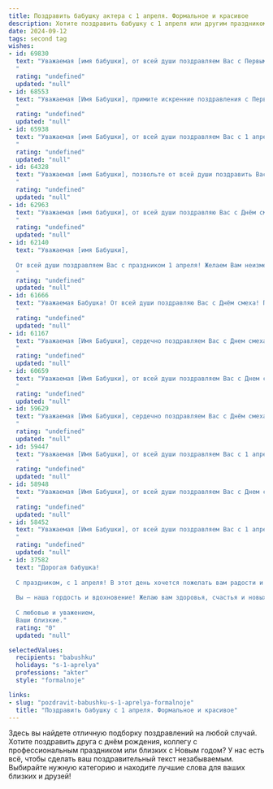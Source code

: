 ```yaml
---
title: Поздравить бабушку актера с 1 апреля. Формальное и красивое
description: Хотите поздравить бабушку с 1 апреля или другим праздником? Наш ИИ создаст незабываемое поздравление, а вы обязательно выделитесь среди других.  
date: 2024-09-12
tags: second tag
wishes:
- id: 69830
  text: "Уважаемая [имя бабушки], от всей души поздравляем Вас с Первым апреля! Пусть этот день принесет Вам море улыбок, ярких впечатлений и добрых шуток. Желаем Вам крепкого здоровья, неиссякаемой энергии и вдохновения для новых творческих свершений!
  "
  rating: "undefined"
  updated: "null"
- id: 68553
  text: "Уважаемая [Имя Бабушки], примите искренние поздравления с Первым апреля! Желаю Вам крепкого здоровья, творческих успехов на сцене и неизменной радости в жизни. Пусть каждый день будет полон смеха, а сцена всегда встречает Вас аплодисментами!
  "
  rating: "undefined"
  updated: "null"
- id: 65938
  text: "Уважаемая [имя Бабушки], от всей души поздравляем Вас с 1 апреля! Желаем Вам  ярких ролей, бурных оваций и неиссякаемого творческого вдохновения. Пусть каждый день будет наполнен радостью, теплом и  признанием Вашего таланта.
  "
  rating: "undefined"
  updated: "null"
- id: 64328
  text: "Уважаемая [имя Бабушки], позвольте от всей души поздравить Вас с Днём смеха! Пусть этот день принесет Вам множество ярких и запоминающихся моментов, а Ваша жизнь  будет наполнена  радостью и юмором!
  "
  rating: "undefined"
  updated: "null"
- id: 62963
  text: "Уважаемая [имя бабушки], от всей души поздравляю Вас с Днём смеха! Желаю, чтобы в Вашей жизни всегда присутствовал юмор, а творческий огонь, который горит в Вас, как талантливой актрисе, никогда не угасал. Пусть эта шутливая дата станет предвестником радостных событий и счастливых моментов.
  "
  rating: "undefined"
  updated: "null"
- id: 62140
  text: "Уважаемая [имя Бабушки],
  
  От всей души поздравляем Вас с праздником 1 апреля! Желаем Вам неизменного успеха в Вашей творческой профессии, ярких ролей,  благодарных зрителей и просто замечательного весеннего настроения!
  "
  rating: "undefined"
  updated: "null"
- id: 61666
  text: "Уважаемая Бабушка! От всей души поздравляю Вас с Днём смеха! Пусть Ваша жизнь всегда будет наполнена радостью, юмором и яркими красками, как на сцене! Желаю Вам крепкого здоровья, творческих успехов и бесконечного вдохновения!
  "
  rating: "undefined"
  updated: "null"
- id: 61167
  text: "Уважаемая [Имя Бабушки], сердечно поздравляем Вас с Днем смеха! Желаем Вам ярких, запоминающихся моментов, искрометного юмора и неугасаемого оптимизма. Пусть в Вашей жизни всегда будут поводы для радости и улыбок!
  "
  rating: "undefined"
  updated: "null"
- id: 60659
  text: "Уважаемая [Имя Бабушки], от всей души поздравляем Вас с Днем смеха! Желаем Вам, чтобы радость и оптимизм всегда царили в Вашей жизни, а улыбка не сходила с Вашего лица. Пусть этот день подарит Вам хорошее настроение и множество приятных моментов.
  "
  rating: "undefined"
  updated: "null"
- id: 59629
  text: "Уважаемая [Имя Бабушки], сердечно поздравляем Вас с Днём смеха! Желаем Вам  ярких впечатлений, лёгкой души и неизменного оптимизма! Пусть каждый день будет наполнен радостью, как Ваша талантливая игра на сцене!
  "
  rating: "undefined"
  updated: "null"
- id: 59447
  text: "Уважаемая [Имя Бабушки], от всей души поздравляем Вас с 1 апреля! Пусть этот день принесет Вам множество улыбок, радостных моментов и творческих успехов!
  "
  rating: "undefined"
  updated: "null"
- id: 58948
  text: "Уважаемая [Имя Бабушки], от всей души поздравляем Вас с Днем смеха! Желаем Вам крепкого здоровья, оптимизма и  ярких ролей на жизненной сцене! Пусть каждый день будет наполнен радостью и весельем, а в Вашем доме всегда царит атмосфера добра и любви!
  "
  rating: "undefined"
  updated: "null"
- id: 58452
  text: "Уважаемая [Имя Бабушки], от всей души поздравляем Вас с 1 апреля! Желаем Вам ярких и запоминающихся ролей,  стоячих оваций и неизменного творческого вдохновения! Пусть  каждый ваш выход на сцену будет триумфальным!
  "
  rating: "undefined"
  updated: "null"
- id: 37582
  text: "Дорогая бабушка!
  
  С праздником, с 1 апреля! В этот день хочется пожелать вам радости и улыбок, как на сцене, где вы, будучи артистом, дарите зрителям свои таланты и эмоции. Пусть каждый ваш день будет насыщен положительными эмоциями, а смех станет верным спутником в жизни.
  
  Вы — наша гордость и вдохновение! Желаю вам здоровья, счастья и новых ярких впечатлений. Пусть в вашем сердце всегда будет место для творчества и веселья!
  
  С любовью и уважением,
  Ваши близкие."
  rating: "0"
  updated: "null"

selectedValues:
  recipients: "babushku"
  holidays: "s-1-aprelya"
  professions: "akter"
  style: "formalnoje"

links:
- slug: "pozdravit-babushku-s-1-aprelya-formalnoje"
  title: "Поздравить бабушку с 1 апреля. Формальное и красивое"
---
```


Здесь вы найдете отличную подборку поздравлений на любой случай. 
Хотите поздравить друга с днём рождения, коллегу с профессиональным праздником или близких с Новым годом? У нас есть всё, чтобы сделать ваш поздравительный текст незабываемым. Выбирайте нужную категорию и находите лучшие слова для ваших близких и друзей!
